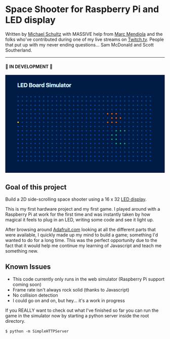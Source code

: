 # Space Shooter for Raspberry Pi and LED display

Written by [Michael Schultz](http://twitter.com/michaelschultz) with MASSIVE help from [Marc Mendiola](http://twitter.com/codemookie) and the folks who've contributed during one of my live streams on [Twitch.tv](https://www.twitch.tv/idigg). People that put up with my never ending questions... Sam McDonald and Scott Southerland.

---
#### 🚧 IN DEVELOPMENT 🚧
![screenshot](https://raw.githubusercontent.com/michaelwschultz/Space-Shooter-LED/master/screenshot.png)

## Goal of this project
Build a 2D side-scrolling space shooter using a 16 x 32 [LED display](https://www.adafruit.com/products/420).

This is my first hardware project and my first game. I played around with a Raspberry Pi at work for the first time and was instantly taken by how magical it feels to plug in an LED, writing some code and see it light up.

After browsing around [Adafruit.com](http://adafruit.com) looking at all the different parts that were available, I quickly made up my mind to build a game; something I'd wanted to do for a long time. This was the perfect opportunity due to the fact that it would help me continue my learning of Javascript and teach me something new.

## Known Issues
- This code currently only runs in the web simulator (Raspberry Pi support coming soon)
- Frame rate isn't always rock solid (thanks to Javascript)
- No collision detection
- I could go on and on, but hey... it's a work in progress

If you REALLY want to check out what I've finished so far you can run the game in the simulator now by starting a python server inside the root directory.

`$ python -m SimpleHTTPServer`
